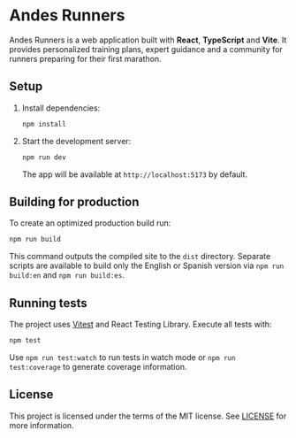 # Andes Runners

Andes Runners is a web application built with **React**, **TypeScript** and **Vite**. It provides personalized training plans, expert guidance and a community for runners preparing for their first marathon.

## Setup

1. Install dependencies:
   ```bash
   npm install
   ```
2. Start the development server:
   ```bash
   npm run dev
   ```
   The app will be available at `http://localhost:5173` by default.

## Building for production

To create an optimized production build run:

```bash
npm run build
```

This command outputs the compiled site to the `dist` directory. Separate scripts are available to build only the English or Spanish version via `npm run build:en` and `npm run build:es`.

## Running tests

The project uses [Vitest](https://vitest.dev/) and React Testing Library. Execute all tests with:

```bash
npm test
```

Use `npm run test:watch` to run tests in watch mode or `npm run test:coverage` to generate coverage information.

## License

This project is licensed under the terms of the MIT license. See [LICENSE](LICENSE) for more information.
